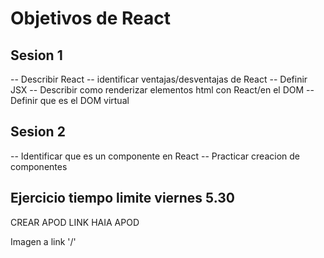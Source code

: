 # Objetivos de React

## Sesion 1

-- Describir React
-- identificar ventajas/desventajas de React
-- Definir JSX
-- Describir como renderizar elementos html con React/en el DOM
-- Definir que es el DOM virtual

## Sesion 2

-- Identificar que es un componente en React
-- Practicar creacion de componentes


## Ejercicio tiempo limite viernes 5.30 

CREAR APOD
LINK HAIA APOD

Imagen a link '/'